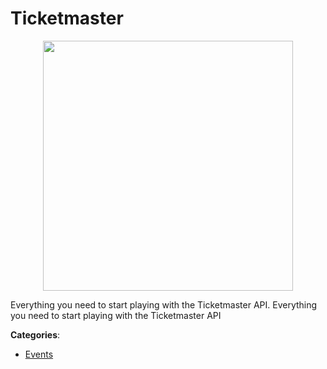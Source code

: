 # Ticketmaster
<p align="center">
    <img width="400" src="https://raw.githubusercontent.com/apis-list/apis-list/apis/ticketmaster/logo_256x256.png" />
</p>

Everything you need to start playing with the Ticketmaster API. Everything you need to start playing with the Ticketmaster API



**Categories**:

- [Events](https://github.com/apis-list/apis-list#events)



